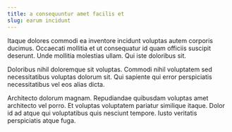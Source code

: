 ```yaml
---
title: a consequuntur amet facilis et
slug: earum incidunt
---
```


Itaque dolores commodi ea inventore incidunt voluptas autem corporis ducimus. Occaecati mollitia et ut consequatur id quam officiis suscipit deserunt. Unde mollitia molestias ullam. Qui iste doloribus sit.

Doloribus nihil doloremque sit voluptas. Commodi nihil voluptatem sed necessitatibus voluptas dolorum sit. Qui sapiente qui error perspiciatis necessitatibus vel eos alias dicta.

Architecto dolorum magnam. Repudiandae quibusdam voluptas amet architecto vel porro. Et voluptas voluptatem pariatur similique itaque. Dolor id ad atque qui voluptatibus quis nesciunt tempore. Iusto veritatis perspiciatis atque fuga.
